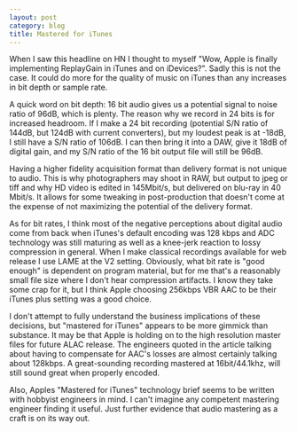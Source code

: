 ```yaml
---
layout: post
category: blog
title: Mastered for iTunes
---
```


When I saw this headline on HN I thought to myself "Wow, Apple is finally implementing ReplayGain in iTunes and on iDevices?". Sadly this is not the case. It could do more for the quality of music on iTunes than any increases in bit depth or sample rate.

A quick word on bit depth: 16 bit audio gives us a potential signal to noise ratio of 96dB, which is plenty. The reason why we record in 24 bits is for increased headroom. If I make a 24 bit recording (potential S/N ratio of 144dB, but 124dB with current converters), but my loudest peak is at -18dB, I still have a S/N ratio of 106dB. I can then bring it into a DAW, give it 18dB of digital gain, and my S/N ratio of the 16 bit output file will still be 96dB.

Having a higher fidelity acquisition format than delivery format is not unique to audio. This is why photographers may shoot in RAW, but output to jpeg or tiff and why HD video is edited in 145Mbit/s, but delivered on blu-ray in 40 Mbit/s. It allows for some tweaking in post-production that doesn't come at the expense of not maximizing the potential of the delivery format.

As for bit rates, I think most of the negative perceptions about digital audio come from back when iTunes's default encoding was 128 kbps and ADC technology was still maturing as well as a knee-jerk reaction to lossy compression in general. When I make classical recordings available for web release I use LAME at the V2 setting. Obviously, what bit rate is "good enough" is dependent on program material, but for me that's a reasonably small file size where I don't hear compression artifacts. I know they take some crap for it, but I think Apple choosing 256kbps VBR AAC to be their iTunes plus setting was a good choice.

I don't attempt to fully understand the business implications of these decisions, but "mastered for iTunes" appears to be more gimmick than substance. It may be that Apple is holding on to the high resolution master files for future ALAC release. The engineers quoted in the article talking about having to compensate for AAC's losses are almost certainly talking about 128kbps. A great-sounding recording mastered at 16bit/44.1khz, will still sound great when properly encoded.

Also, Apples "Mastered for iTunes" technology brief seems to be written with hobbyist engineers in mind. I can't imagine any competent mastering engineer finding it useful. Just further evidence that audio mastering as a craft is on its way out.